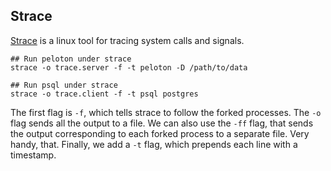 ## Strace

[Strace](http://linux.die.net/man/1/strace) is a linux tool for tracing system calls and signals. 

	## Run peloton under strace
	strace -o trace.server -f -t peloton -D /path/to/data

	## Run psql under strace
	strace -o trace.client -f -t psql postgres

The first flag is `-f`, which tells strace to follow the forked processes. The `-o` flag sends all the output to a file. We can also use the `-ff` flag, that sends the output corresponding to each forked process to a separate file. Very handy, that. Finally, we add a `-t` flag, which prepends each line with a timestamp.
